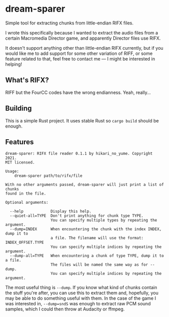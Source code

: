 # dream-sparer

Simple tool for extracting chunks from little-endian RIFX files.

I wrote this specifically because I wanted to extract the audio files from a certain Macromedia Director game, and apparently Director files use RIFX.

It doesn't support anything other than little-endian RIFX currently, but if you would like me to add support for some other variation of RIFF, or some feature related to that, feel free to contact me — I might be interested in helping!

## What's RIFX?

RIFF but the FourCC codes have the wrong endianness. Yeah, really…

## Building

This is a simple Rust project. It uses stable Rust so `cargo build` should be enough.

## Features

```
dream-sparer: RIFX file reader 0.1.1 by hikari_no_yume. Copyright 2021.
MIT licensed.

Usage:
    dream-sparer path/to/rifx/file

With no other arguments passed, dream-sparer will just print a list of chunks
found in the file.

Optional arguments:

  --help            Display this help.
  --quiet-all=TYPE  Don't print anything for chunk type TYPE.
                    You can specify multiple types by repeating the argument.
  --dump=INDEX      When encountering the chunk with the index INDEX, dump it to
                    a file. The filename will use the format: INDEX_OFFSET.TYPE
                    You can specify multiple indices by repeating the argument.
  --dump-all=TYPE   When encountering a chunk of type TYPE, dump it to a file.
                    The files will be named the same way as for --dump.
                    You can specify multiple indices by repeating the argument.
```

The most useful thing is `--dump`. If you know what kind of chunks contain the stuff you're after, you can use this to extract them and, hopefully, you may be able to do something useful with them. In the case of the game I was interested in, `--dump=sndS` was enough to extract raw PCM sound samples, which I could then throw at Audacity or ffmpeg.
